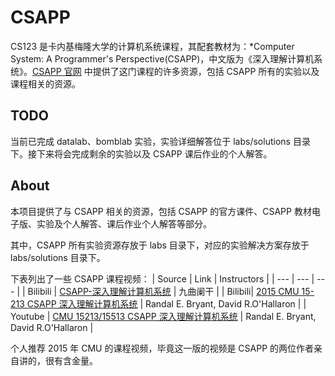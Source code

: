 # CSAPP

CS123 是卡内基梅隆大学的计算机系统课程，其配套教材为：*Computer System: A Programmer's Perspective(CSAPP)，中文版为《深入理解计算机系统》。[CSAPP 官网](http://csapp.cs.cmu.edu) 中提供了这门课程的许多资源，包括 CSAPP 所有的实验以及课程相关的资源。

## TODO
当前已完成 datalab、bomblab 实验，实验详细解答位于 labs/solutions 目录下。接下来将会完成剩余的实验以及 CSAPP 课后作业的个人解答。

## About
本项目提供了与 CSAPP 相关的资源，包括 CSAPP 的官方课件、CSAPP 教材电子版、实验及个人解答、课后作业个人解答等部分。

其中，CSAPP 所有实验资源存放于 labs 目录下，对应的实验解决方案存放于 labs/solutions 目录下。

下表列出了一些 CSAPP 课程视频：
| Source | Link | Instructors |
| --- | --- | --- |
| Bilibili | [CSAPP-深入理解计算机系统](https://www.bilibili.com/video/BV1cD4y1D7uR/) | 九曲阑干 |
| Bilibili| [2015 CMU 15-213 CSAPP 深入理解计算机系统](https://www.bilibili.com/video/BV1iW411d7hd/) | Randal E. Bryant, David R.O'Hallaron |
| Youtube | [CMU 15213/15513 CSAPP 深入理解计算机系统](https://www.youtube.com/watch?v=ScMxnXq6fbI&list=PLcQU3vbfgCc9sVAiHf5761UUApjZ3ZD3x) | Randal E. Bryant, David R.O'Hallaron |

个人推荐 2015 年 CMU 的课程视频，毕竟这一版的视频是 CSAPP 的两位作者亲自讲的，很有含金量。

